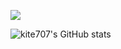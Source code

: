 <a href="https://sectumsempra.tistory.com/" target="_blank"><img src="https://img.shields.io/badge/Python?style=뱃지모양&logo=로고&logoColor=로고색상"/></a>


![kite707's GitHub stats](https://github-readme-stats.vercel.app/api?username=kite707&show_icons=true&theme=radical)
<!--
**kite707/kite707** is a ✨ _special_ ✨ repository because its `README.md` (this file) appears on your GitHub profile.

Here are some ideas to get you started:

- 🔭 I’m currently working on ...
- 🌱 I’m currently learning ...
- 👯 I’m looking to collaborate on ...
- 🤔 I’m looking for help with ...
- 💬 Ask me about ...
- 📫 How to reach me: ...
- 😄 Pronouns: ...
- ⚡ Fun fact: ...
-->
